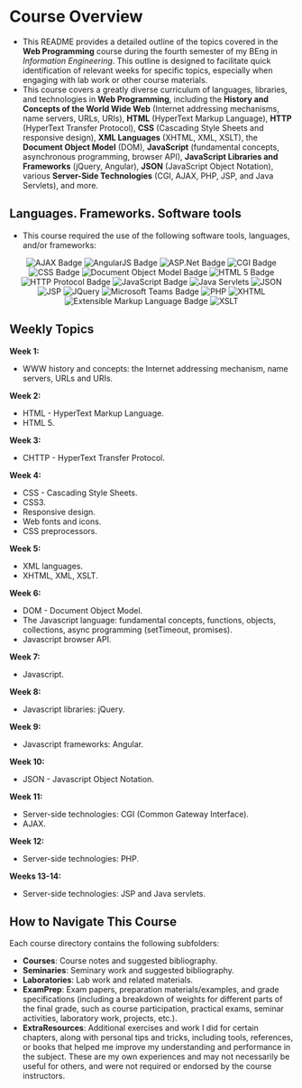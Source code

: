# Course Overview

- This README provides a detailed outline of the topics covered in the **Web Programming** course during the fourth semester of my BEng in _Information Engineering_. This outline is designed to facilitate quick identification of relevant weeks for specific topics, especially when engaging with lab work or other course materials.
- This course covers a greatly diverse curriculum of languages, libraries, and technologies in **Web Programming**, including the **History and Concepts of the World Wide Web** (Internet addressing mechanisms, name servers, URLs, URIs), **HTML** (HyperText Markup Language), **HTTP** (HyperText Transfer Protocol), **CSS** (Cascading Style Sheets and responsive design), **XML Languages** (XHTML, XML, XSLT), the **Document Object Model** (DOM), **JavaScript** (fundamental concepts, asynchronous programming, browser API), **JavaScript Libraries and Frameworks** (jQuery, Angular), **JSON** (JavaScript Object Notation), various **Server-Side Technologies** (CGI, AJAX, PHP, JSP, and Java Servlets), and more.

## Languages. Frameworks. Software tools

- This course required the use of the following software tools, languages, and/or frameworks:

<div align="center">
  
<p>
  <img alt="AJAX Badge" src="https://img.shields.io/badge/AJAX-%230055A4?style=for-the-badge&logo=ajax&logoColor=white">
  <img alt="AngularJS Badge" src="https://img.shields.io/badge/Angular JS-%23DD0031?style=for-the-badge&logo=angular&logoColor=white">
  <img alt="ASP.Net Badge" src="https://img.shields.io/badge/ASP.Net-%23512BD4?style=for-the-badge&logo=aspdotnet&logoColor=white">
  <img alt="CGI Badge" src="https://img.shields.io/badge/CGI Common Gateway Interface-%23005F9E?style=for-the-badge&logo=cgi&logoColor=white">
  <img alt="CSS Badge" src="https://img.shields.io/badge/CSS-%23264DE4?style=for-the-badge&logo=css&logoColor=white">
  <img alt="Document Object Model Badge" src="https://img.shields.io/badge/Document Object Model-%23A9703C?style=for-the-badge&logo=dom&logoColor=white"> 
  <img alt="HTML 5 Badge" src="https://img.shields.io/badge/HTML5-%23E34F26?style=for-the-badge&logo=html5&logoColor=white"> 
  <img alt="HTTP Protocol Badge" src="https://img.shields.io/badge/HTTP Protocol-%23005A9C?style=for-the-badge&logo=http&logoColor=white"> 
  <img alt="JavaScript Badge" src="https://img.shields.io/badge/JavaScript-%23F7DF1E?style=for-the-badge&logo=javascript&logoColor=white"> 
  <img alt="Java Servlets" src="https://img.shields.io/badge/Java Servlets-%23E51C23?style=for-the-badge&logo=javaservlets&logoColor=white"> 
  <img alt="JSON" src="https://img.shields.io/badge/JSON-%23000000?style=for-the-badge&logo=json&logoColor=white"> 
  <img alt="JSP" src="https://img.shields.io/badge/JSP-%234479A1?style=for-the-badge&logo=jsp&logoColor=white">
  <img alt="JQuery" src="https://img.shields.io/badge/JQuery-%230769AD?style=for-the-badge&logo=jquery&logoColor=white">
  <img alt="Microsoft Teams Badge" src="https://img.shields.io/badge/Microsoft Teams-%236264A7?style=for-the-badge&logo=microsoftteams&logoColor=white">
  <img alt="PHP" src="https://img.shields.io/badge/PHP-%23777BB4?style=for-the-badge&logo=php&logoColor=white">
  <img alt="XHTML" src="https://img.shields.io/badge/XHTML-%231B5684?style=for-the-badge&logo=xhtml&logoColor=white">
  <img alt="Extensible Markup Language Badge" src="https://img.shields.io/badge/XML Extensible Markup Language-%23000000?style=for-the-badge&logo=xml&logoColor=white"> 
  <img alt="XSLT" src="https://img.shields.io/badge/XSLT-%23EB8D47?style=for-the-badge&logo=xslt&logoColor=white"> 
</p>
  
</div>

## Weekly Topics

**Week 1:** 
- WWW history and concepts: the Internet addressing mechanism, name servers, URLs and URIs.

**Week 2:**
- HTML - HyperText Markup Language.
- HTML 5.

**Week 3:**
- CHTTP - HyperText Transfer Protocol.

**Week 4:**
- CSS - Cascading Style Sheets.
- CSS3.
- Responsive design.
- Web fonts and icons.
- CSS preprocessors.

**Week 5:**
- XML languages.
- XHTML, XML, XSLT.

**Week 6:**
- DOM - Document Object Model.
- The Javascript language: fundamental concepts, functions, objects, collections, async programming (setTimeout, promises).
- Javascript browser API.

**Week 7:**
- Javascript.

**Week 8:**
- Javascript libraries: jQuery.

**Week 9:**
- Javascript frameworks: Angular.

**Week 10:**
- JSON - Javascript Object Notation.

**Week 11:**
- Server-side technologies: CGI (Common Gateway Interface).
- AJAX.

**Week 12:**
- Server-side technologies: PHP. 

**Weeks 13-14:**
- Server-side technologies: JSP and Java servlets.

## How to Navigate This Course

Each course directory contains the following subfolders:

- **Courses**: Course notes and suggested bibliography.
- **Seminaries**: Seminary work and suggested bibliography.
- **Laboratories**: Lab work and related materials.
- **ExamPrep**: Exam papers, preparation materials/examples, and grade specifications (including a breakdown of weights for different parts of the final grade, such as course participation, practical exams, seminar activities, laboratory work, projects, etc.).
- **ExtraResources**: Additional exercises and work I did for certain chapters, along with personal tips and tricks, including tools, references, or books that helped me improve my understanding and performance in the subject. These are my own experiences and may not necessarily be useful for others, and were not required or endorsed by the course instructors.
